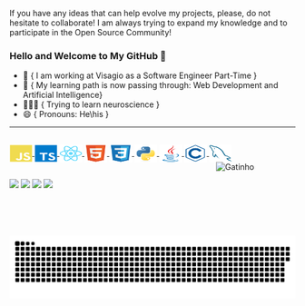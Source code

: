 If you have any ideas that can help evolve my projects, please, do not hesitate to collaborate! I am always trying to expand my knowledge and to participate in the Open Source Community!

### Hello and Welcome to My GitHub 👋

- 💼 { I am working at Visagio as a Software Engineer Part-Time }
- 🌱 { My learning path is now passing through: Web Development and Artificial Intelligence}
- 🕵🏻‍♂️ { Trying to learn neuroscience } 
- 😄 { Pronouns: He\his } 

---
<div style="display: inline_block"><br>
  <a href="https://www.javascript.com/">
    <img align="center" alt="JavaScript" height="30" width="40" src="https://raw.githubusercontent.com/devicons/devicon/master/icons/javascript/javascript-plain.svg">
  </a>
  <a href="https://www.typescriptlang.org/">
    <img align="center" alt="TypeScript" height="30" width="40" src="https://raw.githubusercontent.com/devicons/devicon/master/icons/typescript/typescript-plain.svg">
  </a>
  <a href="https://reactjs.org/">
    <img align="center" alt="React" height="30" width="40" src="https://raw.githubusercontent.com/devicons/devicon/master/icons/react/react-original.svg">
  </a>
  <a href="https://en.wikipedia.org/wiki/HTML">
    <img align="center" alt="HTML" height="30" width="40" src="https://raw.githubusercontent.com/devicons/devicon/master/icons/html5/html5-original.svg">
  </a>
  <a href="https://en.wikipedia.org/wiki/CSS">
    <img align="center" alt="CSS" height="30" width="40" src="https://raw.githubusercontent.com/devicons/devicon/master/icons/css3/css3-original.svg">
  </a>
  <a href="https://www.python.org/">
    <img align="center" alt="Python" height="30" width="40" src="https://raw.githubusercontent.com/devicons/devicon/master/icons/python/python-original.svg">
  </a>
  <a href="https://www.java.com/en/">
    <img align="center" alt="Java" height="30" width="40" src="https://raw.githubusercontent.com/devicons/devicon/master/icons/java/java-original.svg">
  </a>
  <a href="https://en.wikipedia.org/wiki/C_(programming_language)">
    <img align="center" alt="C" height="30" width="40" src="https://raw.githubusercontent.com/devicons/devicon/master/icons/c/c-line.svg">
  </a>
  <a href="https://www.mysql.com/">
    <img align="center" alt="MYSQL" height="30" width="40" src="https://raw.githubusercontent.com/devicons/devicon/master/icons/mysql/mysql-plain.svg">
  </a>
  <img align="right" alt="Gatinho" height="130" width="140" src="https://images.squarespace-cdn.com/content/v1/552dc6dae4b036b38b3d7a6e/1596468461467-NJXJZ6LAZ1XB9H8ZW53X/Blue+West.gif?format=750w">
</div>
  
##
  
<div>
  <a href="https://www.instagram.com/alef.adonis/" target="_blank"><img src="https://img.shields.io/badge/-Instagram-%23E4405F?style=for-the-badge&logo=instagram&logoColor=white" target="_blank"></a>
 <a href="https://discord.com/invite/Alefinho#0491" target="_blank"><img src="https://img.shields.io/badge/Discord-7289DA?style=for-the-badge&logo=discord&logoColor=white" target="_blank"></a> 
  <a href = "mailto:alef.carlos@ccc.ufcg.edu.br"><img src="https://img.shields.io/badge/-Gmail-%23333?style=for-the-badge&logo=gmail&logoColor=white" target="_blank"></a>
  <a href="https://www.linkedin.com/in/alefadonisdsc/" target="_blank"><img src="https://img.shields.io/badge/-LinkedIn-%230077B5?style=for-the-badge&logo=linkedin&logoColor=white" target="_blank"></a> 
  
  ![Snake animation](https://github.com/AlefAdonis/AlefAdonis/blob/output/github-contribution-grid-snake.svg)
</div>
  
